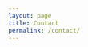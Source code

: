 ```yaml
---
layout: page
title: Contact
permalink: /contact/
---
```


<script>
window.location = "mailto:nrobinson2000%40me.com?subject=I%20found%20your%20journal&body=[Put your contact info here.]";
self.close();
</script>

